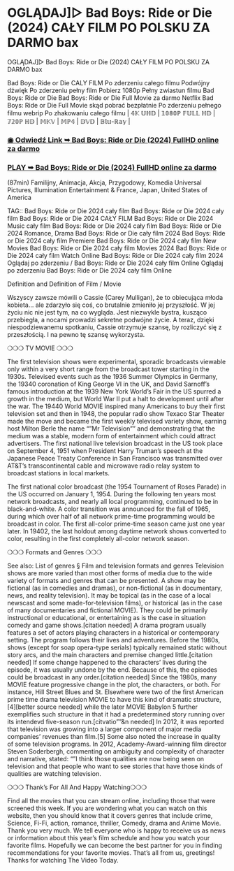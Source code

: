 # OGLĄDAJ]▷ Bad Boys: Ride or Die (2024) CAŁY FILM PO POLSKU ZA DARMO bax
OGLĄDAJ]▷ Bad Boys: Ride or Die (2024) CAŁY FILM PO POLSKU ZA DARMO bax

Bad Boys: Ride or Die  CALY FILM Po zderzeniu całego filmu Podwójny dźwięk Po zderzeniu pełny film Pobierz 1080p Pełny zwiastun filmu Bad Boys: Ride or Die  Bad Boys: Ride or Die  Full Movie za darmo Netflix Bad Boys: Ride or Die  Full Movie skąd pobrać bezpłatnie Po zderzeniu pełnego filmu webrip Po zhakowaniu całego filmu | 𝟜𝕂 𝕌ℍ𝔻 | 𝟙𝟘𝟠𝟘ℙ 𝔽𝕌𝕃𝕃 ℍ𝔻 | 𝟟𝟚𝟘ℙ ℍ𝔻 | 𝕄𝕂𝕍 | 𝕄ℙ𝟜 | 𝔻𝕍𝔻 | 𝔹𝕝𝕦-ℝ𝕒𝕪 |




<div class="markdown-heading" dir="auto"><h3 tabindex="-1" class="heading-element" dir="auto"><a href="https://cutt.ly/dejehA9C">◉ Odwiedź Link ➥ Bad Boys: Ride or Die (2024) FullHD online za darmo</a></h3></p>

<div class="markdown-heading" dir="auto"><h3 tabindex="-1" class="heading-element" dir="auto"><a href="https://cutt.ly/dejehA9C">PLAY ➥ Bad Boys: Ride or Die (2024) FullHD online za darmo</a></h3></p>



(87min) Familijny, Animacja, Akcja, Przygodowy, Komedia Universal Pictures, Illumination Entertainment & France, Japan, United States of America

TAG:: Bad Boys: Ride or Die  2024 cały film Bad Boys: Ride or Die  2024 cały film Bad Boys: Ride or Die  2024 CAŁY FILM Bad Boys: Ride or Die  2024 Music cały film Bad Boys: Ride or Die  2024 cały film Bad Boys: Ride or Die  2024 Romance, Drama Bad Boys: Ride or Die  cały film 2024 Bad Boys: Ride or Die  2024 cały film Premiere Bad Boys: Ride or Die  2024 cały film New Movies Bad Boys: Ride or Die  2024 cały film Movies 2024 Bad Boys: Ride or Die  2024 cały film Watch Online Bad Boys: Ride or Die  2024 cały film 2024 Oglądaj po zderzeniu / Bad Boys: Ride or Die  2024 cały film Online Oglądaj po zderzeniu Bad Boys: Ride or Die  2024 cały film Online



Definition and Definition of Film / Movie



Wszyscy zawsze mówili o Cassie (Carey Mulligan), że to obiecująca młoda kobieta… ale zdarzyło się coś, co brutalnie zmieniło jej przyszłość. W jej życiu nic nie jest tym, na co wygląda. Jest niezwykle bystra, kusząco przebiegła, a nocami prowadzi sekretne podwójne życie. A teraz, dzięki niespodziewanemu spotkaniu, Cassie otrzymuje szansę, by rozliczyć się z przeszłością. I na pewno tę szansę wykorzysta.



❍❍❍ TV MOVIE ❍❍❍



The first television shows were experimental, sporadic broadcasts viewable only within a very short range from the broadcast tower starting in the 1930s. Televised events such as the 1936 Summer Olympics in Germany, the 19340 coronation of King George VI in the UK, and David Sarnoff’s famous introduction at the 1939 New York World’s Fair in the US spurred a growth in the medium, but World War II put a halt to development until after the war. The 19440 World MOVIE inspired many Americans to buy their first television set and then in 1948, the popular radio show Texaco Star Theater made the move and became the first weekly televised variety show, earning host Milton Berle the name “”Mr Television”” and demonstrating that the medium was a stable, modern form of entertainment which could attract advertisers. The first national live television broadcast in the US took place on September 4, 1951 when President Harry Truman’s speech at the Japanese Peace Treaty Conference in San Francisco was transmitted over AT&T’s transcontinental cable and microwave radio relay system to broadcast stations in local markets.



The first national color broadcast (the 1954 Tournament of Roses Parade) in the US occurred on January 1, 1954. During the following ten years most network broadcasts, and nearly all local programming, continued to be in black-and-white. A color transition was announced for the fall of 1965, during which over half of all network prime-time programming would be broadcast in color. The first all-color prime-time season came just one year later. In 19402, the last holdout among daytime network shows converted to color, resulting in the first completely all-color network season.



❍❍❍ Formats and Genres ❍❍❍



See also: List of genres § Film and television formats and genres Television shows are more varied than most other forms of media due to the wide variety of formats and genres that can be presented. A show may be fictional (as in comedies and dramas), or non-fictional (as in documentary, news, and reality television). It may be topical (as in the case of a local newscast and some made-for-television films), or historical (as in the case of many documentaries and fictional MOVIE). They could be primarily instructional or educational, or entertaining as is the case in situation comedy and game shows.[citation needed] A drama program usually features a set of actors playing characters in a historical or contemporary setting. The program follows their lives and adventures. Before the 1980s, shows (except for soap opera-type serials) typically remained static without story arcs, and the main characters and premise changed little.[citation needed] If some change happened to the characters’ lives during the episode, it was usually undone by the end. Because of this, the episodes could be broadcast in any order.[citation needed] Since the 1980s, many MOVIE feature progressive change in the plot, the characters, or both. For instance, Hill Street Blues and St. Elsewhere were two of the first American prime time drama television MOVIE to have this kind of dramatic structure,[4][better source needed] while the later MOVIE Babylon 5 further exemplifies such structure in that it had a predetermined story running over its intendevd five-season run.[citvatio””&n needed] In 2012, it was reported that television was growing into a larger component of major media companies’ revenues than film.[5] Some also noted the increase in quality of some television programs. In 2012, Academy-Award-winning film director Steven Soderbergh, commenting on ambiguity and complexity of character and narrative, stated: “”I think those qualities are now being seen on television and that people who want to see stories that have those kinds of qualities are watching television.



❍❍❍ Thank’s For All And Happy Watching❍❍❍



Find all the movies that you can stream online, including those that were screened this week. If you are wondering what you can watch on this website, then you should know that it covers genres that include crime, Science, Fi-Fi, action, romance, thriller, Comedy, drama and Anime Movie. Thank you very much. We tell everyone who is happy to receive us as news or information about this year’s film schedule and how you watch your favorite films. Hopefully we can become the best partner for you in finding recommendations for your favorite movies. That’s all from us, greetings! Thanks for watching The Video Today.

